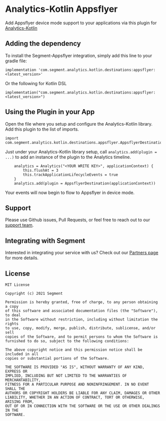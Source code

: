 # Analytics-Kotlin Appsflyer

Add Appsflyer device mode support to your applications via this plugin for [Analytics-Kotlin](https://github.com/segmentio/analytics-kotlin)

## Adding the dependency

To install the Segment-Appsflyer integration, simply add this line to your gradle file:

```
implementation 'com.segment.analytics.kotlin.destinations:appsflyer:<latest_version>'
```

Or the following for Kotlin DSL

```
implementation("com.segment.analytics.kotlin.destinations:appsflyer:<latest_version>")
```



## Using the Plugin in your App

Open the file where you setup and configure the Analytics-Kotlin library.  Add this plugin to the list of imports.

```
import com.segment.analytics.kotlin.destinations.appsflyer.AppsflyerDestination
```

Just under your Analytics-Kotlin library setup, call `analytics.add(plugin = ...)` to add an instance of the plugin to the Analytics timeline.

```
    analytics = Analytics("<YOUR WRITE KEY>", applicationContext) {
        this.flushAt = 3
        this.trackApplicationLifecycleEvents = true
    }
    analytics.add(plugin = AppsflyerDestination(applicationContext))
```

Your events will now begin to flow to Appsflyer in device mode.


## Support

Please use Github issues, Pull Requests, or feel free to reach out to our [support team](https://segment.com/help/).

## Integrating with Segment

Interested in integrating your service with us? Check out our [Partners page](https://segment.com/partners/) for more details.

## License
```
MIT License

Copyright (c) 2021 Segment

Permission is hereby granted, free of charge, to any person obtaining a copy
of this software and associated documentation files (the "Software"), to deal
in the Software without restriction, including without limitation the rights
to use, copy, modify, merge, publish, distribute, sublicense, and/or sell
copies of the Software, and to permit persons to whom the Software is
furnished to do so, subject to the following conditions:

The above copyright notice and this permission notice shall be included in all
copies or substantial portions of the Software.

THE SOFTWARE IS PROVIDED "AS IS", WITHOUT WARRANTY OF ANY KIND, EXPRESS OR
IMPLIED, INCLUDING BUT NOT LIMITED TO THE WARRANTIES OF MERCHANTABILITY,
FITNESS FOR A PARTICULAR PURPOSE AND NONINFRINGEMENT. IN NO EVENT SHALL THE
AUTHORS OR COPYRIGHT HOLDERS BE LIABLE FOR ANY CLAIM, DAMAGES OR OTHER
LIABILITY, WHETHER IN AN ACTION OF CONTRACT, TORT OR OTHERWISE, ARISING FROM,
OUT OF OR IN CONNECTION WITH THE SOFTWARE OR THE USE OR OTHER DEALINGS IN THE
SOFTWARE.
```
